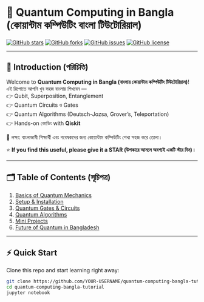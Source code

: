 # 🌌 Quantum Computing in Bangla (কোয়ান্টাম কম্পিউটিং বাংলা টিউটোরিয়াল)

[![GitHub stars](https://img.shields.io/github/stars/YOUR-USERNAME/quantum-computing-bangla-tutorial?style=social)](https://github.com/YOUR-USERNAME/quantum-computing-bangla-tutorial/stargazers)
[![GitHub forks](https://img.shields.io/github/forks/YOUR-USERNAME/quantum-computing-bangla-tutorial?style=social)](https://github.com/YOUR-USERNAME/quantum-computing-bangla-tutorial/network/members)
[![GitHub issues](https://img.shields.io/github/issues/YOUR-USERNAME/quantum-computing-bangla-tutorial)](https://github.com/YOUR-USERNAME/quantum-computing-bangla-tutorial/issues)
[![GitHub license](https://img.shields.io/github/license/YOUR-USERNAME/quantum-computing-bangla-tutorial)](LICENSE)

---

## 📖 Introduction (পরিচিতি)

Welcome to **Quantum Computing in Bangla (বাংলায় কোয়ান্টাম কম্পিউটিং টিউটোরিয়াল)**!  
এই রিপোতে আপনি খুব সহজ বাংলায় শিখবেন —  
👉 Qubit, Superposition, Entanglement  
👉 Quantum Circuits ও Gates  
👉 Quantum Algorithms (Deutsch-Jozsa, Grover’s, Teleportation)  
👉 Hands-on কোডিং with **Qiskit**  

🚀 লক্ষ্য: বাংলাভাষী শিক্ষার্থী এবং গবেষকদের জন্য কোয়ান্টাম কম্পিউটিং শেখা সহজ করে তোলা।  

⭐ **If you find this useful, please give it a STAR (উপকারে আসলে অবশ্যই একটি স্টার দিন)।**  

---

## 🗂 Table of Contents (সূচিপত্র)

1. [Basics of Quantum Mechanics](tutorials/01_basics.md)  
2. [Setup & Installation](tutorials/02_setup.md)  
3. [Quantum Gates & Circuits](tutorials/03_gates.md)  
4. [Quantum Algorithms](tutorials/04_algorithms.md)  
5. [Mini Projects](tutorials/05_projects.md)  
6. [Future of Quantum in Bangladesh](tutorials/06_future.md)  

---

## ⚡ Quick Start

Clone this repo and start learning right away:  

```bash
git clone https://github.com/YOUR-USERNAME/quantum-computing-bangla-tutorial.git
cd quantum-computing-bangla-tutorial
jupyter notebook
